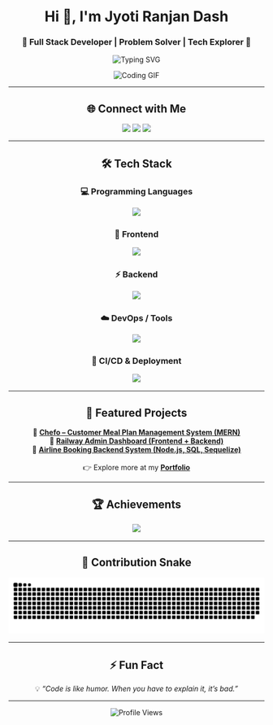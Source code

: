 <!-- Dynamic Header -->
<h1 align="center">Hi 👋, I'm Jyoti Ranjan Dash</h1>
<h3 align="center">🚀 Full Stack Developer | Problem Solver | Tech Explorer 🚀</h3>

<p align="center">
  <img src="https://readme-typing-svg.herokuapp.com?font=Fira+Code&size=22&pause=1000&color=00F7F7&center=true&vCenter=true&width=600&lines=Full+Stack+Web+Developer;DSA+Enthusiast+%7C+500%2B+Problems+Solved;MERN+Stack+%7C+SQL+%7C+Docker+%7C+AWS;Always+learning+new+things!" alt="Typing SVG" />
</p>

<p align="center">
  <img src="https://media.giphy.com/media/qgQUggAC3Pfv687qPC/giphy.gif" width="500" alt="Coding GIF" />
</p>


---


<h2 align="center">🌐 Connect with Me</h2>
<p align="center">
  <a href="mailto:jyotiranjan.pvt@gmail.com"><img src="https://img.shields.io/badge/Email-D14836?style=for-the-badge&logo=gmail&logoColor=white" /></a>
  <a href="https://www.linkedin.com/in/jyoti-ranjan-dash-b4a58323b/"><img src="https://img.shields.io/badge/LinkedIn-0077B5?style=for-the-badge&logo=linkedin&logoColor=white" /></a>
  <a href="https://jyoti-ranjan-dash-portfolio.vercel.app/"><img src="https://img.shields.io/badge/Portfolio-000000?style=for-the-badge&logo=vercel&logoColor=white" /></a>
</p>


---


<h2 align="center">🛠️ Tech Stack</h2>

<h3 align="center">💻 Programming Languages</h3>
<p align="center">
  <img src="https://skillicons.dev/icons?i=c,cpp,js" />
</p>

<h3 align="center">🚀 Frontend</h3>
<p align="center">
  <img src="https://skillicons.dev/icons?i=html,css,js,ts,react,vite,webpack,tailwind,redux,nextjs,firebase,jest" />
</p>

<h3 align="center">⚡ Backend</h3>
<p align="center">
  <img src="https://skillicons.dev/icons?i=nodejs,express,mongodb,mysql,postgres,graphql,sequelize,nginx,npm" /><br/>
</p>

<h3 align="center">☁️ DevOps / Tools</h3>
<p align="center">
  <img src="https://skillicons.dev/icons?i=docker,git,github,aws,vscode,postman,redis,linux" /><br/>
</p>

<h3 align="center">🚀 CI/CD & Deployment</h3>
<p align="center">
  <img src="https://skillicons.dev/icons?i=vercel,netlify,githubactions" /><br/>
</p>


---


<h2 align="center">🎯 Featured Projects</h2>
<p align="center">
  🔹 <a href="https://github.com/ripper06/CHEFO"><b>Chefo – Customer Meal Plan Management System (MERN)</b></a><br/>
  🔹 <a href="https://github.com/ripper06/Railway-Intern-Frontend"><b>Railway Admin Dashboard (Frontend + Backend)</b></a><br/>
  🔹 <a href="https://github.com/ripper06/Backend-Flight-Booking-Application"><b>Airline Booking Backend System (Node.js, SQL, Sequelize)</b></a><br/>
  <br/>
  👉 Explore more at my <a href="https://jyoti-ranjan-dash-portfolio.vercel.app/"><b>Portfolio</b></a>
</p>


---


<h2 align="center">🏆 Achievements</h2>
<p align="center">
  <img src="https://github-profile-trophy.vercel.app/?username=ripper06&theme=tokyonight&no-frame=true&row=1&column=6" />
</p>


---


<h2 align="center">🐍 Contribution Snake</h2>
<p align="center">
  <img src="https://raw.githubusercontent.com/Platane/snk/output/github-contribution-grid-snake.svg" alt="snake animation" />
</p>


---


<h2 align="center">⚡ Fun Fact</h2>
<p align="center">💡 <i>“Code is like humor. When you have to explain it, it’s bad.”</i></p>

---

<p align="center">
  <img src="https://komarev.com/ghpvc/?username=jyotiranjandash&label=Profile%20views&color=0e75b6&style=flat" alt="Profile Views" />
</p>
